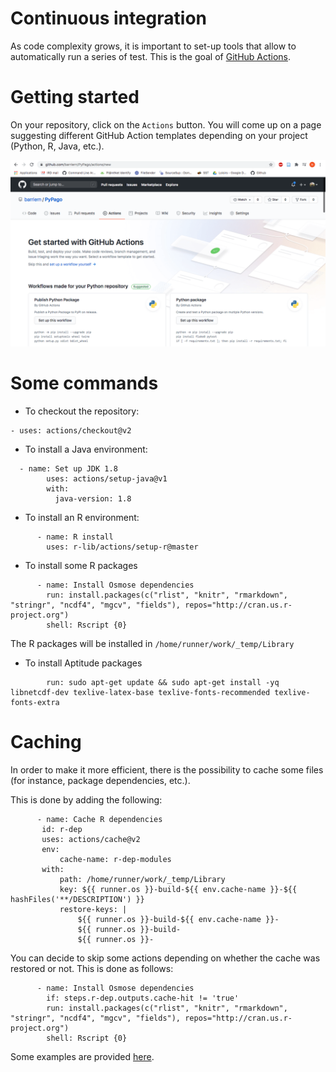 Continuous integration
==========================

As code complexity grows, it is important to set-up tools that allow to automatically run a series of test. This is
the goal of [GitHub Actions](https://docs.github.com/en/free-pro-team@latest/actions).

# Getting started

On your repository, click on the `Actions` button. You will come up on a page suggesting different GitHub Action templates depending on your project (Python, R, Java, etc.).

<div align="center">
  <img src="capture_actions.png">
</div>

# Some commands

- To checkout the repository: 
```
- uses: actions/checkout@v2
```
- To install a Java environment:
```
  - name: Set up JDK 1.8
        uses: actions/setup-java@v1
        with:
          java-version: 1.8
```
- To install an R environment:
```
      - name: R install
        uses: r-lib/actions/setup-r@master
```
- To install some R packages
```
      - name: Install Osmose dependencies
        run: install.packages(c("rlist", "knitr", "rmarkdown", "stringr", "ncdf4", "mgcv", "fields"), repos="http://cran.us.r-project.org")
        shell: Rscript {0}
```
The R packages will be installed in `/home/runner/work/_temp/Library`

- To install Aptitude packages
```      - name: Install NetCDF and Latex
        run: sudo apt-get update && sudo apt-get install -yq libnetcdf-dev texlive-latex-base texlive-fonts-recommended texlive-fonts-extra
```
        
 # Caching
 
 In order to make it more efficient, there is the possibility to cache some files (for instance, package dependencies, etc.). 
 
 This is done by adding the following:
 
 ```
       - name: Cache R dependencies
        id: r-dep
        uses: actions/cache@v2
        env:
            cache-name: r-dep-modules
        with:
            path: /home/runner/work/_temp/Library
            key: ${{ runner.os }}-build-${{ env.cache-name }}-${{ hashFiles('**/DESCRIPTION') }}
            restore-keys: |
                ${{ runner.os }}-build-${{ env.cache-name }}-
                ${{ runner.os }}-build-
                ${{ runner.os }}-
```  

You can decide to skip some actions depending on whether the cache was restored or not. This is done as follows:

```
      - name: Install Osmose dependencies
        if: steps.r-dep.outputs.cache-hit != 'true'
        run: install.packages(c("rlist", "knitr", "rmarkdown", "stringr", "ncdf4", "mgcv", "fields"), repos="http://cran.us.r-project.org")
        shell: Rscript {0}
```
                
Some examples are provided [here](https://github.com/actions/cache).
 
